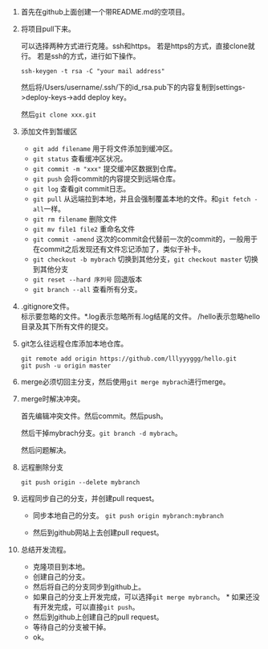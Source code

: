 1. 首先在github上面创建一个带README.md的空项目。
2. 将项目pull下来。
	
	可以选择两种方式进行克隆。ssh和https。	
	若是https的方式，直接clone就行。
	若是ssh的方式，进行如下操作。
	
	`ssh-keygen -t rsa -C "your mail address"`
	
	然后将/Users/username/.ssh/下的id_rsa.pub下的内容复制到settings->deploy-keys->add deploy key。
	
	然后`git clone xxx.git`
	
3. 添加文件到暂缓区
	* 	`git add filename`	用于将文件添加到缓冲区。
	* 	`git status` 查看缓冲区状况。
	* 	`git commit -m "xxx"` 提交缓冲区数据到仓库。
	* 	`git push`  会将commit的内容提交到远端仓库。
	* 	`git log` 查看git commit日志。
	* 	`git pull` 从远端拉到本地，并且会强制覆盖本地的文件。和`git fetch -all`一样。
	* 	`git rm filename` 删除文件
	* 	`git mv file1 file2` 重命名文件
	* 	`git commit -amend` 这次的commit会代替前一次的commit的，一般用于在commit之后发现还有文件忘记添加了，类似于补卡。 
	* 	`git checkout -b mybrach` 切换到其他分支，`git checkout master` 切换到其他分支
	* 	`git reset --hard 序列号` 回退版本
	*  `git branch --all` 查看所有分支。

4. .gitignore文件。<br>
标示要忽略的文件。*.log表示忽略所有.log结尾的文件。  /hello表示忽略hello目录及其下所有文件的提交。

5. git怎么往远程仓库添加本地仓库。

	```
	git remote add origin https://github.com/lllyyyggg/hello.git
	git push -u origin master
	```
	
6. merge必须切回主分支，然后使用`git merge mybrach`进行merge。
	
7. merge时解决冲突。

	首先编辑冲突文件。然后commit。然后push。
	
	然后干掉mybrach分支。`git branch -d mybrach`。
	
	然后问题解决。

8. 远程删除分支	

	`git push origin --delete mybranch`
	
9. 远程同步自己的分支，并创建pull request。

	* 同步本地自己的分支。
	  `git push origin mybranch:mybranch`
	  
	* 然后到github网站上去创建pull request。
	
10. 总结开发流程。

	* 克隆项目到本地。
	* 创建自己的分支。
	* 然后将自己的分支同步到github上。
	* 如果自己的分支上开发完成，可以选择`git merge mybranch`。	* 如果还没有开发完成，可以直接`git push`。
	* 然后到github上创建自己的pull request。
	* 等待自己的分支被干掉。	
	* ok。 			

